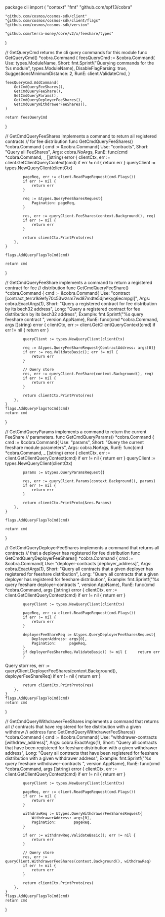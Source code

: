 package cli
import (
	"context"
	"fmt"
"github.com/spf13/cobra"

	"github.com/cosmos/cosmos-sdk/client"
	"github.com/cosmos/cosmos-sdk/client/flags"
	"github.com/cosmos/cosmos-sdk/version"

	"github.com/terra-money/core/v2/x/feeshare/types"
)

// GetQueryCmd returns the cli query commands for this module
func GetQueryCmd() *cobra.Command {
	feesQueryCmd := &cobra.Command{
		Use:                        types.ModuleName,
		Short:                      fmt.Sprintf("Querying commands for the %s module", types.ModuleName),
		DisableFlagParsing:         true,
		SuggestionsMinimumDistance: 2,
		RunE:                       client.ValidateCmd,
	}

	feesQueryCmd.AddCommand(
		GetCmdQueryFeeShares(),
		GetCmdQueryFeeShare(),
		GetCmdQueryParams(),
		GetCmdQueryDeployerFeeShares(),
		GetCmdQueryWithdrawerFeeShares(),
	)

	return feesQueryCmd
}

// GetCmdQueryFeeShares implements a command to return all registered contracts
// for fee distribution
func GetCmdQueryFeeShares() *cobra.Command {
	cmd := &cobra.Command{
		Use:   "contracts",
		Short: "Query all FeeShares",
		Args:  cobra.NoArgs,
		RunE: func(cmd *cobra.Command, _ []string) error {
			clientCtx, err := client.GetClientQueryContext(cmd)
			if err != nil {
				return err
			}
			queryClient := types.NewQueryClient(clientCtx)

			pageReq, err := client.ReadPageRequest(cmd.Flags())
			if err != nil {
				return err
			}

			req := &types.QueryFeeSharesRequest{
				Pagination: pageReq,
			}

			res, err := queryClient.FeeShares(context.Background(), req)
			if err != nil {
				return err
			}

			return clientCtx.PrintProto(res)
		},
	}

	flags.AddQueryFlagsToCmd(cmd)

	return cmd
}

// GetCmdQueryFeeShare implements a command to return a registered contract for fee
// distribution
func GetCmdQueryFeeShare() *cobra.Command {
	cmd := &cobra.Command{
		Use:     "contract [contract_terra1k9efy70c53wzsm7wd87mdte5djhekyg6ecmpgl]",
		Args:    cobra.ExactArgs(1),
		Short:   "Query a registered contract for fee distribution by its bech32 address",
		Long:    "Query a registered contract for fee distribution by its bech32 address",
		Example: fmt.Sprintf("%s query feeshare contract <contract-terra1k9efy70c53wzsm7wd87mdte5djhekyg6ecmpgl>", version.AppName),
		RunE: func(cmd *cobra.Command, args []string) error {
			clientCtx, err := client.GetClientQueryContext(cmd)
			if err != nil {
				return err
			}

			queryClient := types.NewQueryClient(clientCtx)

			req := &types.QueryFeeShareRequest{ContractAddress: args[0]}
			if err := req.ValidateBasic(); err != nil {
				return err
			}

			// Query store
			res, err := queryClient.FeeShare(context.Background(), req)
			if err != nil {
				return err
			}

			return clientCtx.PrintProto(res)
		},
	}
	flags.AddQueryFlagsToCmd(cmd)
	return cmd
}

// GetCmdQueryParams implements a command to return the current FeeShare
// parameters.
func GetCmdQueryParams() *cobra.Command {
	cmd := &cobra.Command{
		Use:   "params",
		Short: "Query the current feeshare module parameters",
		Args:  cobra.NoArgs,
		RunE: func(cmd *cobra.Command, _ []string) error {
			clientCtx, err := client.GetClientQueryContext(cmd)
			if err != nil {
				return err
			}
			queryClient := types.NewQueryClient(clientCtx)

			params := &types.QueryParamsRequest{}

			res, err := queryClient.Params(context.Background(), params)
			if err != nil {
				return err
			}

			return clientCtx.PrintProto(&res.Params)
		},
	}

	flags.AddQueryFlagsToCmd(cmd)

	return cmd
}

// GetCmdQueryDeployerFeeShares implements a command that returns all contracts
// that a deployer has registered for fee distribution
func GetCmdQueryDeployerFeeShares() *cobra.Command {
	cmd := &cobra.Command{
		Use:     "deployer-contracts [deployer_address]",
		Args:    cobra.ExactArgs(1),
		Short:   "Query all contracts that a given deployer has registered for feeshare distribution",
		Long:    "Query all contracts that a given deployer has registered for feeshare distribution",
		Example: fmt.Sprintf("%s query feeshare deployer-contracts <deployer-address>", version.AppName),
		RunE: func(cmd *cobra.Command, args []string) error {
			clientCtx, err := client.GetClientQueryContext(cmd)
			if err != nil {
				return err
			}

			queryClient := types.NewQueryClient(clientCtx)

			pageReq, err := client.ReadPageRequest(cmd.Flags())
			if err != nil {
				return err
			}

			deployerFeeShareReq := &types.QueryDeployerFeeSharesRequest{
				DeployerAddress: args[0],
				Pagination:      pageReq,
			}
			if deployerFeeShareReq.ValidateBasic() != nil {		return err
			}
Query storr	res, err := queryClient.DeployerFeeShares(context.Background(), deployerFeeShareReq)
			if err != nil {
				return err
			}

			return clientCtx.PrintProto(res)
		},
	}
	flags.AddQueryFlagsToCmd(cmd)
	return cmd
}

// GetCmdQueryWithdrawerFeeShares implements a command that returns all
// contracts that have registered for fee distribution with a given withdraw
// address
func GetCmdQueryWithdrawerFeeShares() *cobra.Command {
	cmd := &cobra.Command{
		Use:     "withdrawer-contracts [withdraw_address]",
		Args:    cobra.ExactArgs(1),
		Short:   "Query all contracts that have been registered for feeshare distribution with a given withdrawer address",
		Long:    "Query all contracts that have been registered for feeshare distribution with a given withdrawer address",
		Example: fmt.Sprintf("%s query feeshare withdrawer-contracts <withdrawer-address>", version.AppName),
		RunE: func(cmd *cobra.Command, args []string) error {
			clientCtx, err := client.GetClientQueryContext(cmd)
			if err != nil {
				return err
			}

			queryClient := types.NewQueryClient(clientCtx)

			pageReq, err := client.ReadPageRequest(cmd.Flags())
			if err != nil {
				return err
			}

			withdrawReq := &types.QueryWithdrawerFeeSharesRequest{
				WithdrawerAddress: args[0],
				Pagination:        pageReq,
			}

			if err := withdrawReq.ValidateBasic(); err != nil {
				return err
			}

			// Query store
			res, err := queryClient.WithdrawerFeeShares(context.Background(), withdrawReq)
			if err != nil {
				return err
			}

			return clientCtx.PrintProto(res)
		},
	}
	flags.AddQueryFlagsToCmd(cmd)
	return cmd
}
